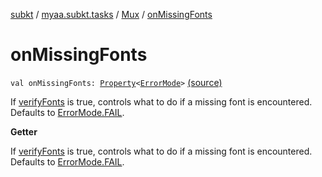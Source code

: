 [subkt](../../index.md) / [myaa.subkt.tasks](../index.md) / [Mux](index.md) / [onMissingFonts](./on-missing-fonts.md)

# onMissingFonts

`val onMissingFonts: `[`Property`](https://docs.gradle.org/current/javadoc/org/gradle/api/provider/Property.html)`<`[`ErrorMode`](../-error-mode/index.md)`>` [(source)](https://github.com/Myaamori/SubKt/blob/0.1.11/src/main/kotlin/myaa/subkt/tasks/muxtask.kt#L683)

If [verifyFonts](../../myaa.subkt.tasks.utils/verify-fonts.md) is true, controls what to do if a missing font is encountered.
Defaults to [ErrorMode.FAIL](../-error-mode/-f-a-i-l.md).

**Getter**

If [verifyFonts](../../myaa.subkt.tasks.utils/verify-fonts.md) is true, controls what to do if a missing font is encountered.
Defaults to [ErrorMode.FAIL](../-error-mode/-f-a-i-l.md).

